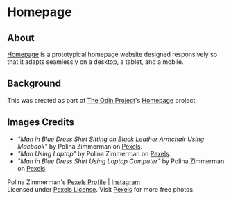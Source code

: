 # Homepage

## About

[Homepage](https://4bdullah7eeshan.github.io/homepage/) is a prototypical homepage website designed responsively so that it adapts seamlessly on a desktop, a tablet, and a mobile. 

## Background

This was created as part of [The Odin Project](https://www.theodinproject.com/)'s [Homepage](https://www.theodinproject.com/lessons/node-path-advanced-html-and-css-homepage) project.

## Images Credits

- _"Man in Blue Dress Shirt Sitting on Black Leather Armchair Using Macbook"_ by Polina Zimmerman on [Pexels](https://www.pexels.com/photo/man-in-blue-dress-shirt-sitting-on-black-leather-armchair-using-macbook-3747108/).
- _"Man Using Laptop"_ by Polina Zimmerman on [Pexels](https://www.pexels.com/photo/man-using-laptop-3747104/).
- _"Man in Blue Dress Shirt Using Laptop Computer"_ by Polina Zimmerman on [Pexels](https://www.pexels.com/photo/man-in-blue-dress-shirt-using-laptop-computer-3747119/)

Polina Zimmerman's [Pexels Profile](https://www.pexels.com/@polina-zimmerman/) | [Instagram](https://www.instagram.com/namesofvenus)  
Licensed under [Pexels License](https://www.pexels.com/license/). Visit [Pexels](https://www.pexels.com/) for more free photos.

